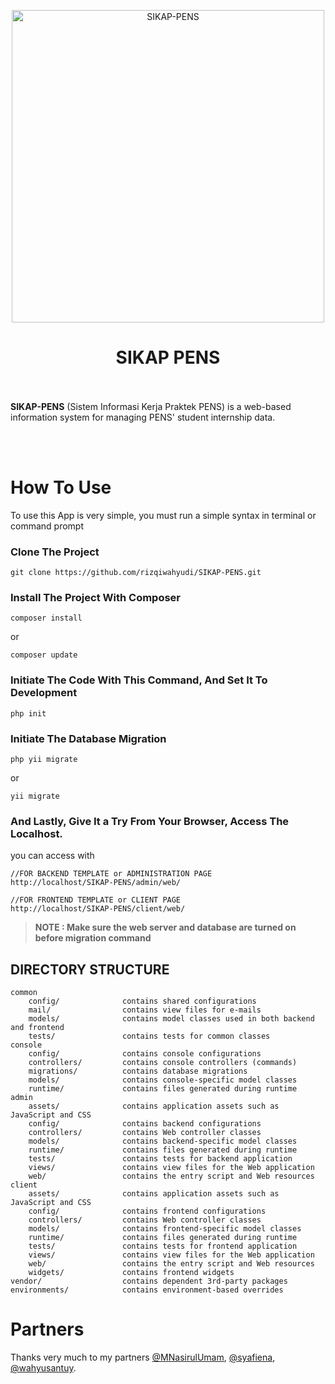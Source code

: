 <p align="center">
    <img width="500px" alt="SIKAP-PENS" src="https://user-images.githubusercontent.com/41534140/117836941-3693c780-b2a3-11eb-95f1-23721296c288.png">
    <br>
    <h1 align="center">SIKAP PENS</h1>
    <br><br>
    <b>SIKAP-PENS</b> (Sistem Informasi Kerja Praktek PENS) is a web-based information system for managing PENS' student internship data.
</p>
<br><br>

# How To Use
To use this App is very simple, you must run a simple syntax in terminal or command prompt

### Clone The Project
```
git clone https://github.com/rizqiwahyudi/SIKAP-PENS.git
```

### Install The Project With Composer
```
composer install
```
or
```
composer update
```

### Initiate The Code With This Command, And Set It To Development
```
php init
```

### Initiate The Database Migration
```
php yii migrate
```
or
```
yii migrate
```

### And Lastly, Give It a Try From Your Browser, Access The Localhost.
you can access with
```
//FOR BACKEND TEMPLATE or ADMINISTRATION PAGE
http://localhost/SIKAP-PENS/admin/web/

//FOR FRONTEND TEMPLATE or CLIENT PAGE
http://localhost/SIKAP-PENS/client/web/
```


> **NOTE : Make sure the web server and database are turned on before migration command**

DIRECTORY STRUCTURE
-------------------

```
common
    config/              contains shared configurations
    mail/                contains view files for e-mails
    models/              contains model classes used in both backend and frontend
    tests/               contains tests for common classes    
console
    config/              contains console configurations
    controllers/         contains console controllers (commands)
    migrations/          contains database migrations
    models/              contains console-specific model classes
    runtime/             contains files generated during runtime
admin
    assets/              contains application assets such as JavaScript and CSS
    config/              contains backend configurations
    controllers/         contains Web controller classes
    models/              contains backend-specific model classes
    runtime/             contains files generated during runtime
    tests/               contains tests for backend application    
    views/               contains view files for the Web application
    web/                 contains the entry script and Web resources
client
    assets/              contains application assets such as JavaScript and CSS
    config/              contains frontend configurations
    controllers/         contains Web controller classes
    models/              contains frontend-specific model classes
    runtime/             contains files generated during runtime
    tests/               contains tests for frontend application
    views/               contains view files for the Web application
    web/                 contains the entry script and Web resources
    widgets/             contains frontend widgets
vendor/                  contains dependent 3rd-party packages
environments/            contains environment-based overrides
```

# Partners
Thanks very much to my partners [@MNasirulUmam](https://github.com/MNasirulUmam/), [@syafiena](https://github.com/syafiena/), [@wahyusantuy](https://github.com/wahyusantuy/).
